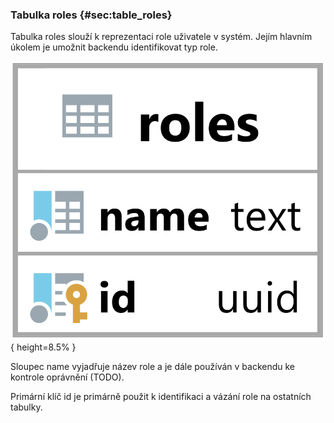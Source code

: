 
### Tabulka roles {#sec:table_roles}

Tabulka roles slouží k reprezentaci role uživatele v systém.
Jejím hlavním úkolem je umožnit backendu identifikovat typ role.

![Tabulka roles](../../../../pictures/databaze/tables/roles.png){ height=8.5% }

Sloupec name vyjadřuje název role a je dále používán v backendu ke kontrole oprávnění (TODO).

Primární klíč id je primárně použit k identifikaci a vázání role na ostatních tabulky.
